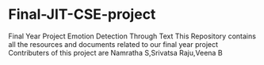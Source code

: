 # Final-JIT-CSE-project
Final Year Project 
Emotion Detection Through Text
This Repository contains all the resources and documents related to our final year project
Contributers of this project are Namratha S,Srivatsa Raju,Veena B
